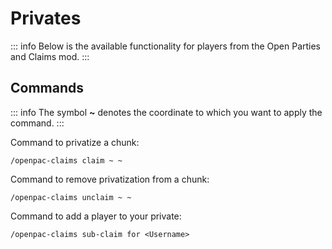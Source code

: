 # Privates
::: info
Below is the available functionality for players from the Open Parties and Claims mod.
:::

## Commands
::: info
The symbol **~** denotes the coordinate to which you want to apply the command.
:::

Command to privatize a chunk:
```
/openpac-claims claim ~ ~
```

Command to remove privatization from a chunk:
```
/openpac-claims unclaim ~ ~
```

Command to add a player to your private:
```
/openpac-claims sub-claim for <Username>
```